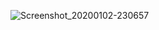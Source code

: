 ![Screenshot_20200102-230657](https://user-images.githubusercontent.com/54885559/71768415-4fba9480-2f48-11ea-8b0c-d49f57339fb0.png)
